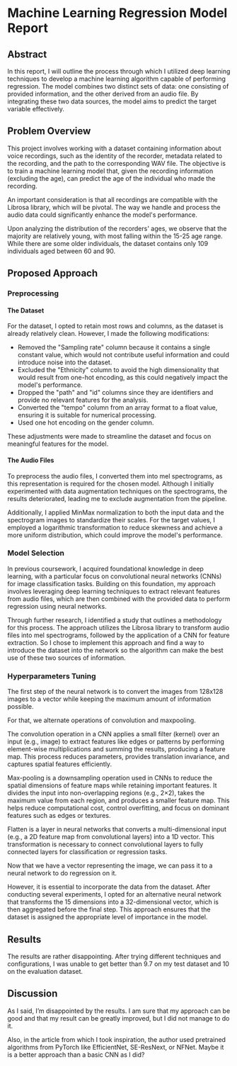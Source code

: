 # Machine Learning Regression Model Report

## Abstract
In this report, I will outline the process through which I utilized deep learning techniques to develop a machine learning algorithm capable of performing regression. The model combines two distinct sets of data: one consisting of provided information, and the other derived from an audio file. By integrating these two data sources, the model aims to predict the target variable effectively.

## Problem Overview
This project involves working with a dataset containing information about voice recordings, such as the identity of the recorder, metadata related to the recording, and the path to the corresponding WAV file. The objective is to train a machine learning model that, given the recording information (excluding the age), can predict the age of the individual who made the recording.

An important consideration is that all recordings are compatible with the Librosa library, which will be pivotal. The way we handle and process the audio data could significantly enhance the model's performance.

Upon analyzing the distribution of the recorders' ages, we observe that the majority are relatively young, with most falling within the 15-25 age range. While there are some older individuals, the dataset contains only 109 individuals aged between 60 and 90.



## Proposed Approach

### Preprocessing

#### The Dataset
For the dataset, I opted to retain most rows and columns, as the dataset is already relatively clean. However, I made the following modifications:
- Removed the "Sampling rate" column because it contains a single constant value, which would not contribute useful information and could introduce noise into the dataset.
- Excluded the "Ethnicity" column to avoid the high dimensionality that would result from one-hot encoding, as this could negatively impact the model's performance.
- Dropped the "path" and "id" columns since they are identifiers and provide no relevant features for the analysis.
- Converted the "tempo" column from an array format to a float value, ensuring it is suitable for numerical processing.
- Used one hot encoding on the gender column.

These adjustments were made to streamline the dataset and focus on meaningful features for the model.

#### The Audio Files
To preprocess the audio files, I converted them into mel spectrograms, as this representation is required for the chosen model. Although I initially experimented with data augmentation techniques on the spectrograms, the results deteriorated, leading me to exclude augmentation from the pipeline.

Additionally, I applied MinMax normalization to both the input data and the spectrogram images to standardize their scales. For the target values, I employed a logarithmic transformation to reduce skewness and achieve a more uniform distribution, which could improve the model's performance.

### Model Selection
In previous coursework, I acquired foundational knowledge in deep learning, with a particular focus on convolutional neural networks (CNNs) for image classification tasks. Building on this foundation, my approach involves leveraging deep learning techniques to extract relevant features from audio files, which are then combined with the provided data to perform regression using neural networks.

Through further research, I identified a study that outlines a methodology for this process. The approach utilizes the Librosa library to transform audio files into mel spectrograms, followed by the application of a CNN for feature extraction. So I chose to implement this approach and find a way to introduce the dataset into the network so the algorithm can make the best use of these two sources of information.

### Hyperparameters Tuning
The first step of the neural network is to convert the images from 128x128 images to a vector while keeping the maximum amount of information possible.


For that, we alternate operations of convolution and maxpooling. 

The convolution operation in a CNN applies a small filter (kernel) over an input (e.g., image) to extract features like edges or patterns by performing element-wise multiplications and summing the results, producing a feature map. This process reduces parameters, provides translation invariance, and captures spatial features efficiently.


Max-pooling is a downsampling operation used in CNNs to reduce the spatial dimensions of feature maps while retaining important features. It divides the input into non-overlapping regions (e.g., 2×2), takes the maximum value from each region, and produces a smaller feature map. This helps reduce computational cost, control overfitting, and focus on dominant features such as edges or textures.


Flatten is a layer in neural networks that converts a multi-dimensional input (e.g., a 2D feature map from convolutional layers) into a 1D vector. This transformation is necessary to connect convolutional layers to fully connected layers for classification or regression tasks.

Now that we have a vector representing the image, we can pass it to a neural network to do regression on it.

However, it is essential to incorporate the data from the dataset. After conducting several experiments, I opted for an alternative neural network that transforms the 15 dimensions into a 32-dimensional vector, which is then aggregated before the final step. This approach ensures that the dataset is assigned the appropriate level of importance in the model.

## Results
The results are rather disappointing. After trying different techniques and configurations, I was unable to get better than 9.7 on my test dataset and 10 on the evaluation dataset.

## Discussion
As I said, I’m disappointed by the results. I am sure that my approach can be good and that my result can be greatly improved, but I did not manage to do it.

Also, in the article from which I took inspiration, the author used pretrained algorithms from PyTorch like EfficientNet, SE-ResNext, or NFNet. Maybe it is a better approach than a basic CNN as I did?

